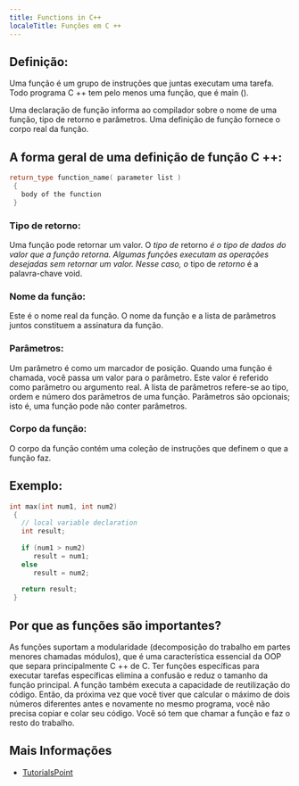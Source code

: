 ```yaml
---
title: Functions in C++
localeTitle: Funções em C ++
---
```

## Definição:

Uma função é um grupo de instruções que juntas executam uma tarefa. Todo programa C ++ tem pelo menos uma função, que é main ().

Uma declaração de função informa ao compilador sobre o nome de uma função, tipo de retorno e parâmetros. Uma definição de função fornece o corpo real da função.

## A forma geral de uma definição de função C ++:

```cpp
return_type function_name( parameter list ) 
 { 
   body of the function 
 } 
```

### Tipo de retorno:

Uma função pode retornar um valor. O _tipo de_ retorno _é o tipo de dados do valor que a função retorna. Algumas funções executam as operações desejadas sem retornar um valor. Nesse caso, o_ tipo de _retorno_ é a palavra-chave void.

### Nome da função:

Este é o nome real da função. O nome da função e a lista de parâmetros juntos constituem a assinatura da função.

### Parâmetros:

Um parâmetro é como um marcador de posição. Quando uma função é chamada, você passa um valor para o parâmetro. Este valor é referido como parâmetro ou argumento real. A lista de parâmetros refere-se ao tipo, ordem e número dos parâmetros de uma função. Parâmetros são opcionais; isto é, uma função pode não conter parâmetros.

### Corpo da função:

O corpo da função contém uma coleção de instruções que definem o que a função faz.

## Exemplo:

```cpp
int max(int num1, int num2) 
 { 
   // local variable declaration 
   int result; 
 
   if (num1 > num2) 
      result = num1; 
   else 
      result = num2; 
 
   return result; 
 } 
```

## Por que as funções são importantes?

As funções suportam a modularidade (decomposição do trabalho em partes menores chamadas módulos), que é uma característica essencial da OOP que separa principalmente C ++ de C. Ter funções específicas para executar tarefas específicas elimina a confusão e reduz o tamanho da função principal. A função também executa a capacidade de reutilização do código. Então, da próxima vez que você tiver que calcular o máximo de dois números diferentes antes e novamente no mesmo programa, você não precisa copiar e colar seu código. Você só tem que chamar a função e faz o resto do trabalho.

## Mais Informações

*   [TutorialsPoint](https://www.tutorialspoint.com/cplusplus/cpp_functions.htm)